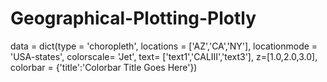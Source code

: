 # Geographical-Plotting-Plotly

data = dict(type = 'choropleth',
            locations = ['AZ','CA','NY'],
            locationmode = 'USA-states',
            colorscale= 'Jet',
            text= ['text1','CALIII','text3'],
            z=[1.0,2.0,3.0],
            colorbar = {'title':'Colorbar Title Goes Here'})
            
